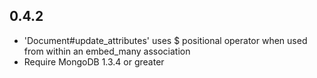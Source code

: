 ## 0.4.2

* 'Document#update_attributes' uses $ positional operator when used from within an embed_many association
* Require MongoDB 1.3.4 or greater
